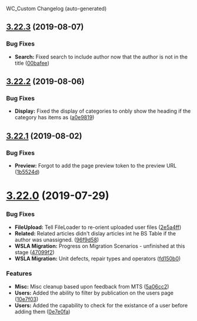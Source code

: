 WC_Custom Changelog (auto-generated)

## [3.22.3](https://github.com/smtadmin/WC_Custom/compare/3.22.2...3.22.3) (2019-08-07)


### Bug Fixes

* **Search:** Fixed search to include author now that the author is not in the title ([00bafee](https://github.com/smtadmin/WC_Custom/commit/00bafee))

## [3.22.2](https://github.com/smtadmin/WC_Custom/compare/3.22.1...3.22.2) (2019-08-06)


### Bug Fixes

* **Display:** Fixed the display of categories to onbly show the heading if the category has items as ([a0e9819](https://github.com/smtadmin/WC_Custom/commit/a0e9819))

## [3.22.1](https://github.com/smtadmin/WC_Custom/compare/3.22.0...3.22.1) (2019-08-02)


### Bug Fixes

* **Preview:** Forgot to add the page preview token to the preview URL ([1b5524d](https://github.com/smtadmin/WC_Custom/commit/1b5524d))

# [3.22.0](https://github.com/smtadmin/WC_Custom/compare/3.21.2...3.22.0) (2019-07-29)


### Bug Fixes

* **FileUpload:** Tell FileLoader to re-orient uploaded user files ([2e5a4ff](https://github.com/smtadmin/WC_Custom/commit/2e5a4ff))
* **Related:** Related articles didn't dislay articles int he BS Table if the author was unassigned. ([96f9d58](https://github.com/smtadmin/WC_Custom/commit/96f9d58))
* **WSLA Migration:** Progress on Migration Scenarios - unfinished at this stage ([47099f2](https://github.com/smtadmin/WC_Custom/commit/47099f2))
* **WSLA Migration:** Unit defects, repair types and operators ([fd150b0](https://github.com/smtadmin/WC_Custom/commit/fd150b0))


### Features

* **Misc:** Misc cleanup based upon feedback from MTS ([5a06cc2](https://github.com/smtadmin/WC_Custom/commit/5a06cc2))
* **Users:** Added the ability to filter by publication on the users page ([10e7f03](https://github.com/smtadmin/WC_Custom/commit/10e7f03))
* **Users:** Added the capability to check for the existance of a user before adding them ([0e7e0fa](https://github.com/smtadmin/WC_Custom/commit/0e7e0fa))
